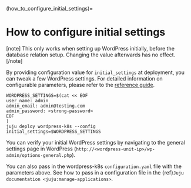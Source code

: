 (how_to_configure_initial_settings)=

# How to configure initial settings

[note]
This only works when setting up WordPress initially, before the database
relation setup. Changing the value afterwards has no effect.
[/note]

By providing configuration value for `initial_settings` at deployment, you can tweak a few
WordPress settings. For detailed information on configurable parameters, please refer to the
[reference guide](reference_configurations).

```
WORDPRESS_SETTINGS=$(cat << EOF
user_name: admin
admin_email: admin@testing.com
admin_password: <strong-password>
EOF
)
juju deploy wordpress-k8s --config initial_settings=$WORDPRESS_SETTINGS
```

You can verify your initial WordPress settings by navigating to ​​the general settings page in
WordPress (`http://<wordpress-unit-ip>/wp-admin/options-general.php`).

You can also pass in the wordpress-k8s `configuration.yaml` file with the parameters above. See how
to pass in a configuration file in the
{ref}`Juju documentation <juju:manage-applications>`.